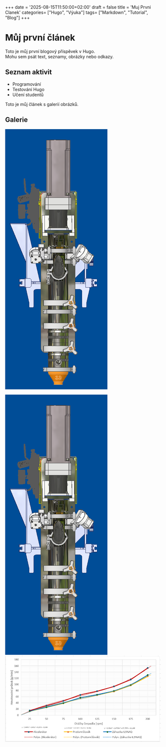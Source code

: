 +++
date = '2025-08-15T11:50:00+02:00'
draft = false
title = 'Muj Prvni Clanek'
categories= ["Hugo", "Výuka"]
tags= ["Markdown", "Tutorial", "Blog"]
+++


# Můj první článek

Toto je můj první blogový příspěvek v Hugo.  
Mohu sem psát text, seznamy, obrázky nebo odkazy.

## Seznam aktivit
- Programování
- Testování Hugo
- Učení studentů





Toto je můj článek s galerií obrázků.

## Galerie

![Logo Hugo](/images/obrazek1.png)

<div>
  <img src="/images/obrazek1.png" alt="Obrázek 1">
  <img src="/images/obrazek2.png" alt="Obrázek 2">
</div>